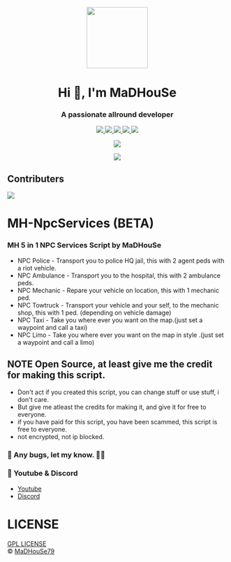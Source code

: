 <p align="center">
    <img width="140" src="https://icons.iconarchive.com/icons/iconarchive/red-orb-alphabet/128/Letter-M-icon.png" />  
    <h1 align="center">Hi 👋, I'm MaDHouSe</h1>
    <h3 align="center">A passionate allround developer </h3>    
</p>

<p align="center">
  <a href="https://github.com/MaDHouSe79/mh-npcservices/issues">
    <img src="https://img.shields.io/github/issues/MaDHouSe79/mh-npcservices"/> 
  </a>
  <a href="https://github.com/MaDHouSe79/mh-npcservices/watchers">
    <img src="https://img.shields.io/github/watchers/MaDHouSe79/mh-npcservices"/> 
  </a> 
  <a href="https://github.com/MaDHouSe79/mh-npcservices/network/members">
    <img src="https://img.shields.io/github/forks/MaDHouSe79/mh-npcservices"/> 
  </a>  
  <a href="https://github.com/MaDHouSe79/mh-npcservices/stargazers">
    <img src="https://img.shields.io/github/stars/MaDHouSe79/mh-npcservices?color=white"/> 
  </a>
  <a href="https://github.com/MaDHouSe79/mh-npcservices/blob/main/LICENSE">
    <img src="https://img.shields.io/github/license/MaDHouSe79/mh-npcservices?color=black"/> 
  </a>      
</p>

<p align="center">
  <img alig src="https://github-profile-trophy.vercel.app/?username=MaDHouSe79&margin-w=15&column=6" />
</p>

<p align="center">
  <img alig src="https://raw.githubusercontent.com/kamranahmedse/driver.js/master/demo/images/split.png" />
</p>


## Contributers
<a href="https://github.com/MaDHouSe79/mh-npcservices/graphs/contributors">
  <img src="https://contributors-img.web.app/image?repo=MaDHouSe79/MaDHouSe79" />
</a>

# MH-NpcServices (BETA)

### MH 5 in 1 NPC Services Script by MaDHouSe
- NPC Police    - Transport you to police HQ jail, this with 2 agent peds with a riot vehicle.
- NPC Ambulance - Transport you to the hospital, this with 2 ambulance peds.
- NPC Mechanic  - Repare your vehicle on location, this with 1 mechanic ped.
- NPC Towtruck  - Transport your vehicle and your self, to the mechanic shop, this with 1 ped. (depending on vehicle damage)
- NPC Taxi      - Take you where ever you want on the map.(just set a waypoint and call a taxi)
- NPC Limo      - Take you where ever you want on the map in style .(just set a waypoint and call a limo)


## NOTE Open Source, at least give me the credit for making this script.
- Don't act if you created this script, you can change stuff or use stuff, i don't care.
- But give me atleast the credits for making it, and give it for free to everyone.
- if you have paid for this script, you have been scammed, this script is free to everyone.
- not encrypted, not ip blocked.


### 🐞 Any bugs, let my know. 👊😎

### 🙈 Youtube & Discord
- [Youtube](https://www.youtube.com/@MaDHouSe79)
- [Discord](https://discord.gg/cEMSeE9dgS)

# LICENSE
[GPL LICENSE](./LICENSE)<br />
&copy; [MaDHouSe79](https://www.youtube.com/@MaDHouSe79)